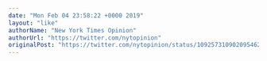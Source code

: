 ```yaml
---
date: "Mon Feb 04 23:58:22 +0000 2019"
layout: "like"
authorName: "New York Times Opinion"
authorUrl: "https://twitter.com/nytopinion"
originalPost: "https://twitter.com/nytopinion/status/1092573109020954624"
---
```

